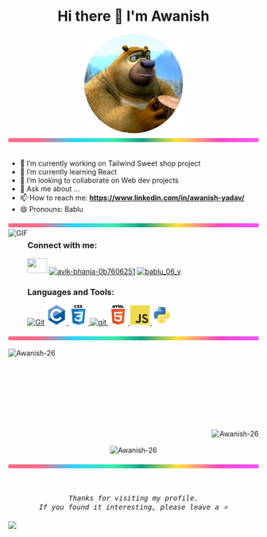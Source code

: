 <h1 align="center">Hi there 👋 I'm Awanish</h1>
<div id="header" align="center">
  <img src="./resourses/Untitled.png" width="200"/>
</div>
<a target="_blank" rel="noopener noreferrer" href="https://github.com/ArshErgon/ArshErgon/blob/main/assets/header/lineBar.png"><img src="https://github.com/ArshErgon/ArshErgon/raw/main/assets/header/lineBar.png" width="100%" height="8px" style="max-width: 100%;"></a>
<br><br>

- 🔭 I’m currently working on Tailwind Sweet shop project
- 🌱 I’m currently learning React
- 👯 I’m looking to collaborate on Web dev projects
- 💬 Ask me about ...
- 📫 How to reach me: **https://www.linkedin.com/in/awanish-yadav/**
- 😄 Pronouns: Bablu


<a target="_blank" rel="noopener noreferrer" href="https://github.com/ArshErgon/ArshErgon/blob/main/assets/header/lineBar.png"><img src="https://github.com/ArshErgon/ArshErgon/raw/main/assets/header/lineBar.png" width="100%" height="8px" style="max-width: 100%;"></a>
<img align="left" alt="GIF" src="https://user-images.githubusercontent.com/74407205/232208553-2dd4181e-2d88-46a4-ac0b-15bda6d52f34.png" height="200px"/>


<h3 align="left">Connect with me:</h3>

<p align="left">
<a href="https://www.github.com/Awanish-26" target="_blank" rel="noreferrer"><img src="https://raw.githubusercontent.com/danielcranney/readme-generator/main/public/icons/socials/github.svg" height="30" width="40" /></a>
<a href="https://www.linkedin.com/in/awanish-yadav/" target="blank"><img align="center" src="https://raw.githubusercontent.com/rahuldkjain/github-profile-readme-generator/master/src/images/icons/Social/linked-in-alt.svg" alt="avik-bhanja-0b7606251" height="30" width="40" /></a>
<a href="https://instagram.com/bablu_06_y" target="blank"><img align="center" src="https://raw.githubusercontent.com/rahuldkjain/github-profile-readme-generator/master/src/images/icons/Social/instagram.svg" alt="bablu_06_y" height="30" width="40" /></a>
</p>


<h3 align="left">Languages and Tools:</h3>

<p align="left"> 
<a href="https://git-scm.com/" target="_blank" rel="noreferrer"><img src="https://raw.githubusercontent.com/danielcranney/readme-generator/main/public/icons/skills/git-colored.svg" width="36" height="36" alt="Git" /></a>
<a href="https://www.cprogramming.com/" target="_blank" rel="noreferrer"><img src="https://raw.githubusercontent.com/devicons/devicon/master/icons/c/c-original.svg" alt="c" width="40" height="40"/> </a> 
<a href="https://www.w3schools.com/css/" target="_blank" rel="noreferrer"><img src="https://raw.githubusercontent.com/devicons/devicon/master/icons/css3/css3-original-wordmark.svg" alt="css3" width="40" height="40"/> </a> 
<a href="https://git-scm.com/" target="_blank" rel="noreferrer"><img src="https://www.vectorlogo.zone/logos/git-scm/git-scm-icon.svg" alt="git" width="40" height="40"/> </a> 
<a href="https://www.w3.org/html/" target="_blank" rel="noreferrer"><img src="https://raw.githubusercontent.com/devicons/devicon/master/icons/html5/html5-original-wordmark.svg" alt="html5" width="40" height="40"/> </a> 
<a href="https://developer.mozilla.org/en-US/docs/Web/JavaScript" target="_blank" rel="noreferrer"><img src="https://raw.githubusercontent.com/devicons/devicon/master/icons/javascript/javascript-original.svg" alt="javascript" width="40" height="40"/> </a>
<a href="https://www.python.org" target="_blank" rel="noreferrer"><img src="https://raw.githubusercontent.com/devicons/devicon/master/icons/python/python-original.svg" alt="python" width="40" height="40"/> </a>
</p>


<a target="_blank" rel="noopener noreferrer" href="https://github.com/ArshErgon/ArshErgon/blob/main/assets/header/lineBar.png"><img src="https://github.com/ArshErgon/ArshErgon/raw/main/assets/header/lineBar.png" width="100%" height="8px" style="max-width: 100%;"></a>



<p align="left">
  <img align="left" src="https://github-readme-stats.vercel.app/api/top-langs?username=Awanish-26&show_icons=true&locale=en&layout=compact&theme=neon&bg_color=00000000" alt="Awanish-26" height="160" width="450"/>
</p>

<p align="right">
  <img align="center" src="https://github-readme-stats.vercel.app/api?username=Awanish-26&show_icons=true&locale=en&theme=neon&bg_color=00000000" alt="Awanish-26" height="160" width="450"/>
</p>

<p align="center" ><img align="center" src="https://github-readme-streak-stats.herokuapp.com/?user=Awanish-26&theme=neon&bg_color=00000000" alt="Awanish-26" /></p>
<a target="_blank" rel="noopener noreferrer" href="https://github.com/ArshErgon/ArshErgon/blob/main/assets/header/lineBar.png"><img src="https://github.com/ArshErgon/ArshErgon/raw/main/assets/header/lineBar.png" width="100%" height="8px" style="max-width: 100%;"></a>

<p align="center" dir="auto"><br><br>
  <samp>
    <i>Thanks for visiting my profile.<br>If you found it interesting, please leave a <g-emoji class="g-emoji" alias="star" fallback-src="https://github.githubassets.com/images/icons/emoji/unicode/2b50.png">⭐️</g-emoji></i> 
  </samp>
</p>
<img src="https://camo.githubusercontent.com/e8d2d21a6901e331c6cbccc13b3b45e57d4ab47dd74b0d081451417a76a9098e/68747470733a2f2f63617073756c652d72656e6465722e76657263656c2e6170702f6170693f747970653d776176696e6726636f6c6f723d6772616469656e74266865696768743d3135302677696474683d313030252673656374696f6e3d666f6f74657226746578743d48617665253230612532304e696365253230446179" data-canonical-src="https://capsule-render.vercel.app/api?type=waving&amp;color=gradient&amp;height=150&amp;width=100%&amp;section=footer&amp;text=Have%20a%20Nice%20Day" style="max-width: 100%;">
